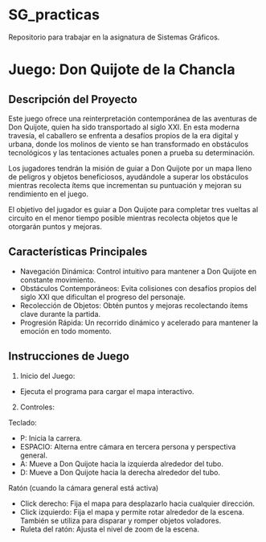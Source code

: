 # SG_practicas

Repositorio para trabajar en la asignatura de Sistemas Gráficos.

# Juego: Don Quijote de la Chancla

## Descripción del Proyecto
Este juego ofrece una reinterpretación contemporánea de las aventuras de Don Quijote, quien ha sido transportado al siglo XXI. En esta moderna travesía, el caballero se enfrenta a desafíos propios de la era digital y urbana, donde los molinos de viento se han transformado en obstáculos tecnológicos y las tentaciones actuales ponen a prueba su determinación.

Los jugadores tendrán la misión de guiar a Don Quijote por un mapa lleno de peligros y objetos beneficiosos, ayudándole a superar los obstáculos mientras recolecta ítems que incrementan su puntuación y mejoran su rendimiento en el juego.

El objetivo del jugador es guiar a Don Quijote para completar tres vueltas al circuito en el menor tiempo posible mientras recolecta objetos que le otorgarán puntos y mejoras.

## Características Principales
- Navegación Dinámica: Control intuitivo para mantener a Don Quijote en constante movimiento.
- Obstáculos Contemporáneos: Evita colisiones con desafíos propios del siglo XXI que dificultan el progreso del personaje.
- Recolección de Objetos: Obtén puntos y mejoras recolectando ítems clave durante la partida.
- Progresión Rápida: Un recorrido dinámico y acelerado para mantener la emoción en todo momento.

## Instrucciones de Juego
1. Inicio del Juego:
- Ejecuta el programa para cargar el mapa interactivo.

2. Controles:

Teclado:
- P: Inicia la carrera.
- ESPACIO: Alterna entre cámara en tercera persona y perspectiva general.
- A: Mueve a Don Quijote hacia la izquierda alrededor del tubo.
- D: Mueve a Don Quijote hacia la derecha alrededor del tubo.
  
Ratón (cuando la cámara general está activa)
- Click derecho: Fija el mapa para desplazarlo hacia cualquier dirección.
- Click izquierdo: Fija el mapa y permite rotar alrededor de la escena. También se utiliza para disparar y romper objetos voladores.
- Ruleta del ratón: Ajusta el nivel de zoom de la escena.
